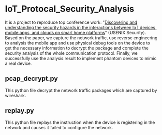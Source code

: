 # IoT_Protocal_Security_Analysis
It is a project to reproduce top conference work: "[Discovering and understanding the security hazards in the interactions between IoT devices, mobile apps, and clouds on smart home platforms](https://www.usenix.org/conference/usenixsecurity19/presentation/zhou)" (USENIX Security). Based on the paper, we capture the network traffic, use reverse engineering to analysis the mobile app and use physical debug tools on the device to get the necessary information to decrypt the package and complete the security analysis of the whole communication protocol. Finally, we successfully use the analysis result to implement phantom devices to mimic a real device. 

## pcap_decrypt.py
This python file decrypt the network traffic packages which are captured by wireshark.

## replay.py
This python file replays the instruction when the device is registering in the network and causes it failed to configure the network.
